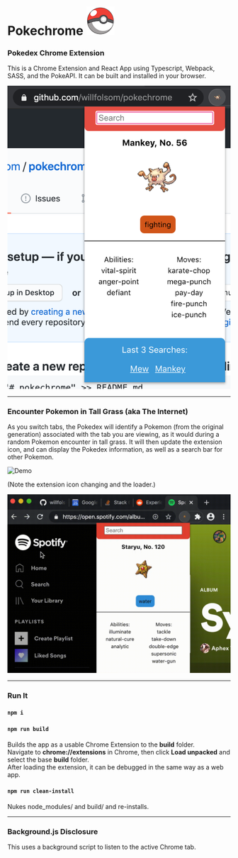 # Pokechrome ![](public/pokeball64.png)

### Pokedex Chrome Extension

This is a Chrome Extension and React App using Typescript, Webpack, SASS, and the PokeAPI. It can be built and installed in your browser.<br/>

![Pokechrome](public/screeny.png)

---

### Encounter Pokemon in Tall Grass (aka The Internet)

As you switch tabs, the Pokedex will identify a Pokemon (from the original generation) associated with the tab you are viewing, as it would during a random Pokemon encounter in tall grass. It will then update the extension icon, and can display the Pokedex information, as well as a search bar for other Pokemon.<br/>

![Demo](public/demo.gif)

(Note the extension icon changing and the loader.)

![Rapid Demo](public/demo-rapid.gif)

---

### Run It

#### `npm i`

#### `npm run build`

Builds the app as a usable Chrome Extension to the **build** folder.<br/>
Navigate to **chrome://extensions** in Chrome, then click **Load unpacked** and select the base **build** folder.<br/>
After loading the extension, it can be debugged in the same way as a web app.<br/>

#### `npm run clean-install`

Nukes node_modules/ and build/ and re-installs.

---

### Background.js Disclosure

This uses a background script to listen to the active Chrome tab.

